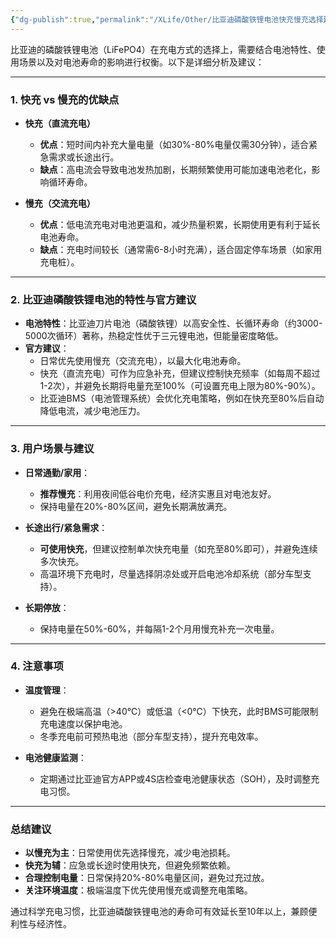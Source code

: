 ```yaml
---
{"dg-publish":true,"permalink":"/XLife/Other/比亚迪磷酸铁锂电池快充慢充选择建议/","noteIcon":"","created":"2025-04-22T11:31:59.761+08:00"}
---
```


比亚迪的磷酸铁锂电池（LiFePO4）在充电方式的选择上，需要结合电池特性、使用场景以及对电池寿命的影响进行权衡。以下是详细分析及建议：

---

### **1. 快充 vs 慢充的优缺点**
- **快充（直流充电）**  
  - **优点**：短时间内补充大量电量（如30%-80%电量仅需30分钟），适合紧急需求或长途出行。  
  - **缺点**：高电流会导致电池发热加剧，长期频繁使用可能加速电池老化，影响循环寿命。

- **慢充（交流充电）**  
  - **优点**：低电流充电对电池更温和，减少热量积累，长期使用更有利于延长电池寿命。  
  - **缺点**：充电时间较长（通常需6-8小时充满），适合固定停车场景（如家用充电桩）。

---

### **2. 比亚迪磷酸铁锂电池的特性与官方建议**
- **电池特性**：比亚迪刀片电池（磷酸铁锂）以高安全性、长循环寿命（约3000-5000次循环）著称，热稳定性优于三元锂电池，但能量密度略低。  
- **官方建议**：  
  - 日常优先使用慢充（交流充电），以最大化电池寿命。  
  - 快充（直流充电）可作为应急补充，但建议控制快充频率（如每周不超过1-2次），并避免长期将电量充至100%（可设置充电上限为80%-90%）。  
  - 比亚迪BMS（电池管理系统）会优化充电策略，例如在快充至80%后自动降低电流，减少电池压力。

---

### **3. 用户场景与建议**
- **日常通勤/家用**：  
  - **推荐慢充**：利用夜间低谷电价充电，经济实惠且对电池友好。  
  - 保持电量在20%-80%区间，避免长期满放满充。

- **长途出行/紧急需求**：  
  - **可使用快充**，但建议控制单次快充电量（如充至80%即可），并避免连续多次快充。  
  - 高温环境下充电时，尽量选择阴凉处或开启电池冷却系统（部分车型支持）。
- **长期停放**：  
  - 保持电量在50%-60%，并每隔1-2个月用慢充补充一次电量。

---

### **4. 注意事项**
- **温度管理**：  
  - 避免在极端高温（>40℃）或低温（<0℃）下快充，此时BMS可能限制充电速度以保护电池。  
  - 冬季充电前可预热电池（部分车型支持），提升充电效率。
  
- **电池健康监测**：  
  - 定期通过比亚迪官方APP或4S店检查电池健康状态（SOH），及时调整充电习惯。

---

### **总结建议**
- **以慢充为主**：日常使用优先选择慢充，减少电池损耗。  
- **快充为辅**：应急或长途时使用快充，但避免频繁依赖。  
- **合理控制电量**：日常保持20%-80%电量区间，避免过充过放。  
- **关注环境温度**：极端温度下优先使用慢充或调整充电策略。

通过科学充电习惯，比亚迪磷酸铁锂电池的寿命可有效延长至10年以上，兼顾便利性与经济性。